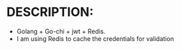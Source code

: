 # DESCRIPTION:

- Golang + Go-chi + jwt + Redis.
- I am using Redis to cache the credentials for validation
